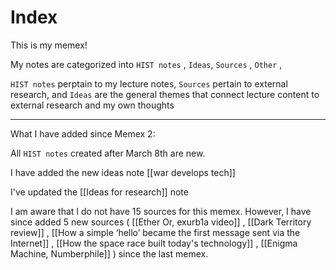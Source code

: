 # Index

This is my memex!

My notes are categorized into `HIST notes` , `Ideas`, `Sources` , `Other` , 

`HIST notes` perptain to my lecture notes, `Sources` pertain to external research, and `Ideas` are the general themes that connect lecture content to external research and my own thoughts

---
What I have added since Memex 2: 

All `HIST notes` created after March 8th are new. 

I have added the new ideas note [[war develops tech]]

I've updated the [[Ideas for research]] note

I am  aware that I do not have 15 sources for this memex. However, I have since added 5 new sources ( [[Ether Or, exurb1a video]] , [[Dark Territory review]] , [[How a simple ‘hello’ became the first message sent via the Internet]] , [[How the space race built today's technology]] , [[Enigma Machine, Numberphile]] ) since the last memex. 
